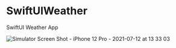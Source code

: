 
# SwiftUIWeather
 SwiftUI Weather App 


![Simulator Screen Shot - iPhone 12 Pro - 2021-07-12 at 13 33 03](https://user-images.githubusercontent.com/40202006/125252193-b70f8c80-e315-11eb-9f78-aa300f81ec41.png)
